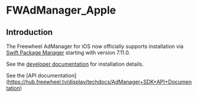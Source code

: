 # FWAdManager_Apple

## Introduction

The Freewheel AdManager for iOS now officially supports installation via
[Swift Package Manager](https://swift.org/package-manager/) starting with
version 7.11.0.

See the [developer documentation](https://hub.freewheel.tv/display/techdocs/AdManager+SDK+Integration+Downloads)
for installation details.

See the [API documentation] (https://hub.freewheel.tv/display/techdocs/AdManager+SDK+API+Documentation)

